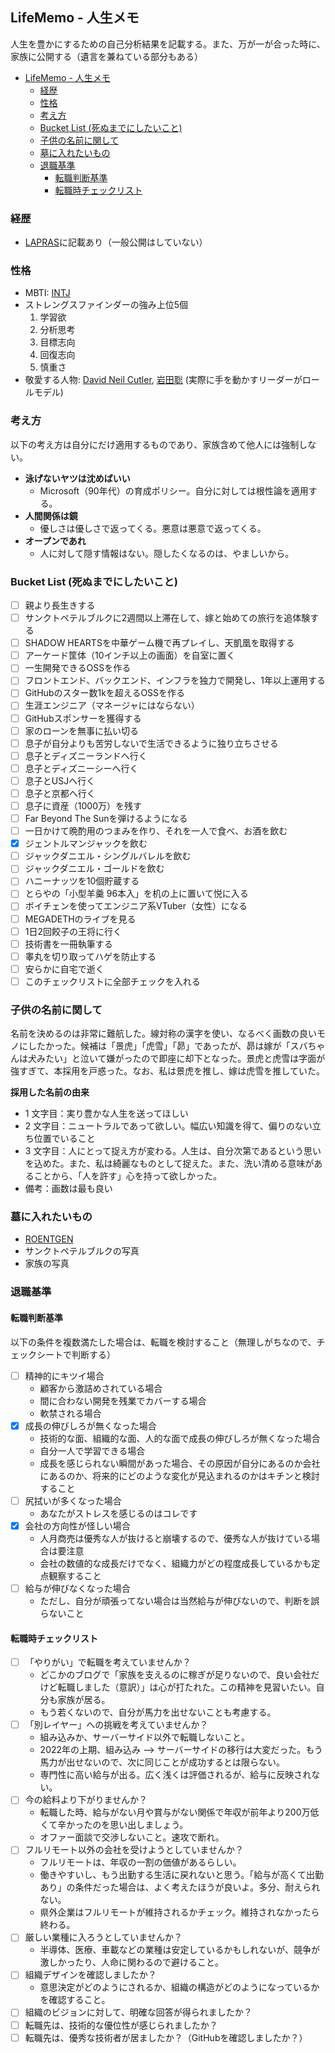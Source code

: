 ## LifeMemo - 人生メモ
人生を豊かにするための自己分析結果を記載する。また、万が一が合った時に、家族に公開する（遺言を兼ねている部分もある）

- [LifeMemo - 人生メモ](#lifememo---人生メモ)
  - [経歴](#経歴)
  - [性格](#性格)
  - [考え方](#考え方)
  - [Bucket List (死ぬまでにしたいこと)](#bucket-list-死ぬまでにしたいこと)
  - [子供の名前に関して](#子供の名前に関して)
  - [墓に入れたいもの](#墓に入れたいもの)
  - [退職基準](#退職基準)
    - [転職判断基準](#転職判断基準)
    - [転職時チェックリスト](#転職時チェックリスト)

### 経歴
- [LAPRAS](https://lapras.com/person)に記載あり（一般公開はしていない）

### 性格
- MBTI: [INTJ](https://www.16personalities.com/ja/intj%E5%9E%8B%E3%81%AE%E6%80%A7%E6%A0%BC)
- ストレングスファインダーの強み上位5個
  1. 学習欲
  2. 分析思考
  3. 目標志向
  4. 回復志向
  5. 慎重さ
- 敬愛する人物: [David Neil Cutler](https://ja.wikipedia.org/wiki/%E3%83%87%E3%83%B4%E3%82%A3%E3%83%83%E3%83%89%E3%83%BB%E3%82%AB%E3%83%88%E3%83%A9%E3%83%BC), [岩田聡](https://ja.wikipedia.org/wiki/%E5%B2%A9%E7%94%B0%E8%81%A1) (実際に手を動かすリーダーがロールモデル) 

### 考え方
以下の考え方は自分にだけ適用するものであり、家族含めて他人には強制しない。
- **泳げないヤツは沈めばいい**
  - Microsoft（90年代）の育成ポリシー。自分に対しては根性論を適用する。
- **人間関係は鏡**
  - 優しさは優しさで返ってくる。悪意は悪意で返ってくる。
- **オープンであれ**
  - 人に対して隠す情報はない。隠したくなるのは、やましいから。

### Bucket List (死ぬまでにしたいこと)
- [ ] 親より長生きする
- [ ] サンクトペテルブルクに2週間以上滞在して、嫁と始めての旅行を追体験する
- [ ] SHADOW HEARTSを中華ゲーム機で再プレイし、天凱凰を取得する
- [ ] アーケード筐体（10インチ以上の画面）を自室に置く
- [ ] 一生開発できるOSSを作る
- [ ] フロントエンド、バックエンド、インフラを独力で開発し、1年以上運用する
- [ ] GitHubのスター数1kを超えるOSSを作る
- [ ] 生涯エンジニア（マネージャにはならない）
- [ ] GitHubスポンサーを獲得する
- [ ] 家のローンを無事に払い切る
- [ ] 息子が自分よりも苦労しないで生活できるように独り立ちさせる
- [ ] 息子とディズニーランドへ行く
- [ ] 息子とディズニーシーへ行く
- [ ] 息子とUSJへ行く
- [ ] 息子と京都へ行く
- [ ] 息子に資産（1000万）を残す
- [ ] Far Beyond The Sunを弾けるようになる
- [ ] 一日かけて晩酌用のつまみを作り、それを一人で食べ、お酒を飲む
- [x] ジェントルマンジャックを飲む
- [ ] ジャックダニエル・シングルバレルを飲む
- [ ] ジャックダニエル・ゴールドを飲む
- [ ] ハニーナッツを10個貯蔵する
- [ ] とらやの「小型羊羹 96本入」を机の上に置いて悦に入る
- [ ] ボイチェンを使ってエンジニア系VTuber（女性）になる
- [ ] MEGADETHのライブを見る
- [ ] 1日2回餃子の王将に行く
- [ ] 技術書を一冊執筆する
- [ ] 睾丸を切り取ってハゲを防止する
- [ ] 安らかに自宅で逝く
- [ ] このチェックリストに全部チェックを入れる

### 子供の名前に関して
名前を決めるのは非常に難航した。線対称の漢字を使い、なるべく画数の良いモノにしたかった。候補は「景虎」「虎雪」「昴」であったが、昴は嫁が「スバちゃんは犬みたい」と泣いて嫌がったので即座に却下となった。景虎と虎雪は字面が強すぎて、本採用を戸惑った。なお、私は景虎を推し、嫁は虎雪を推していた。

**採用した名前の由来**
- 1 文字目：実り豊かな人生を送ってほしい
- 2 文字目：ニュートラルであって欲しい。幅広い知識を得て、偏りのない立ち位置でいること
- 3 文字目：人にとって捉え方が変わる。人生は、自分次第であるという思いを込めた。また、私は綺麗なものとして捉えた。また、洗い清める意味があることから、「人を許す」心を持って欲しかった。
- 備考：画数は最も良い

### 墓に入れたいもの
- [ROENTGEN](https://ja.wikipedia.org/wiki/ROENTGEN)
- サンクトペテルブルクの写真
- 家族の写真

### 退職基準
#### 転職判断基準
以下の条件を複数満たした場合は、転職を検討すること（無理しがちなので、チェックシートで判断する）
- [ ] 精神的にキツイ場合
  - 顧客から激詰めされている場合
  - 間に合わない開発を残業でカバーする場合
  - 軟禁される場合
- [x] 成長の伸びしろが無くなった場合
  - 技術的な面、組織的な面、人的な面で成長の伸びしろが無くなった場合
  - 自分一人で学習できる場合
  - 成長を感じられない瞬間があった場合、その原因が自分にあるのか会社にあるのか、将来的にどのような変化が見込まれるのかはキチンと検討すること
- [ ] 尻拭いが多くなった場合
  - あなたがストレスを感じるのはコレです
- [x] 会社の方向性が怪しい場合
  - 人月商売は優秀な人が抜けると崩壊するので、優秀な人が抜けている場合は要注意
  - 会社の数値的な成長だけでなく、組織力がどの程度成長しているかも定点観察すること
- [ ] 給与が伸びなくなった場合
  - ただし、自分が頑張ってない場合は当然給与が伸びないので、判断を誤らないこと

#### 転職時チェックリスト
- [ ] 「やりがい」で転職を考えていませんか？
  - どこかのブログで「家族を支えるのに稼ぎが足りないので、良い会社だけど転職しました（意訳）」は心が打たれた。この精神を見習いたい。自分も家族が居る。
  - もう若くないので、自分が馬力を出せないことも考慮する。
- [ ] 「別レイヤー」への挑戦を考えていませんか？
  - 組み込みか、サーバーサイド以外で転職しないこと。
  - 2022年の上期、組み込み --> サーバーサイドの移行は大変だった。もう馬力が出せないので、次に同じことが成功するとは限らない。
  - 専門性に高い給与が出る。広く浅くは評価されるが、給与に反映されない。
- [ ] 今の給料より下がりませんか？
  - 転職した時、給与がない月や賞与がない関係で年収が前年より200万低くて辛かったのを思い出しましょう。
  - オファー面談で交渉しないこと。速攻で断れ。
- [ ] フルリモート以外の会社を受けようとしていませんか？
  - フルリモートは、年収の一割の価値があるらしい。
  - 働きやすいし、もう出勤する生活に戻れないと思う。「給与が高くて出勤あり」の条件だった場合は、よく考えたほうが良いよ。多分、耐えられない。
  - 県外企業はフルリモートが維持されるかチェック。維持されなかったら終わる。
- [ ] 厳しい業種に入ろうとしていませんか？
  - 半導体、医療、車載などの業種は安定しているかもしれないが、競争が激しかったり、人命に関わるので避けること。
- [ ] 組織デザインを確認しましたか？
  - 意思決定がどのようにされるか、組織の構造がどのようになっているかを確認すること。
- [ ] 組織のビジョンに対して、明確な回答が得られましたか？
- [ ] 転職先は、技術的な優位性が感じられましたか？
- [ ] 転職先は、優秀な技術者が居ましたか？（GitHubを確認しましたか？）
